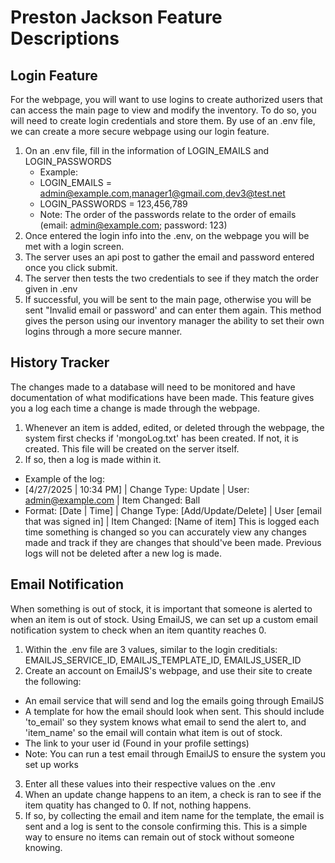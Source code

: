 # Preston Jackson Feature Descriptions

## Login Feature
For the webpage, you will want to use logins to create authorized users that can access the main page to view and modify the inventory. To do so, you will need to create login credentials and store them.
By use of an .env file, we can create a more secure webpage using our login feature.
1. On an .env file, fill in the information of LOGIN_EMAILS and LOGIN_PASSWORDS
   - Example:
   - LOGIN_EMAILS = admin@example.com,manager1@gmail.com,dev3@test.net
   - LOGIN_PASSWORDS = 123,456,789
   - Note: The order of the passwords relate to the order of emails (email: admin@example.com; password: 123)
2. Once entered the login info into the .env, on the webpage you will be met with a login screen.
3. The server uses an api post to gather the email and password entered once you click submit.
4. The server then tests the two credentials to see if they match the order given in .env
5. If successful, you will be sent to the main page, otherwise you will be sent "Invalid email or password' and can enter them again.
This method gives the person using our inventory manager the ability to set their own logins through a more secure manner.

## History Tracker
The changes made to a database will need to be monitored and have documentation of what modifications have been made. This feature gives you a log each time a change is made through the webpage.
1. Whenever an item is added, edited, or deleted through the webpage, the system first checks if 'mongoLog.txt' has been created. If not, it is created. This file will be created on the server itself.
2. If so, then a log is made within it.
- Example of the log:
- [4/27/2025 | 10:34 PM] | Change Type: Update | User: admin@example.com | Item Changed: Ball
- Format: [Date | Time] | Change Type: [Add/Update/Delete] | User [email that was signed in] | Item Changed: [Name of item]
This is logged each time something is changed so you can accurately view any changes made and track if they are changes that should've been made. Previous logs will not be deleted after a new log is made.

## Email Notification
When something is out of stock, it is important that someone is alerted to when an item is out of stock. Using EmailJS, we can set up a custom email notification system to check when an item quantity reaches 0.
1. Within the .env file are 3 values, similar to the login creditials: EMAILJS_SERVICE_ID, EMAILJS_TEMPLATE_ID, EMAILJS_USER_ID
2. Create an account on EmailJS's webpage, and use their site to create the following:
- An email service that will send and log the emails going through EmailJS
- A template for how the email should look when sent. This should include 'to_email' so they system knows what email to send the alert to, and 'item_name' so the email will contain what item is out of stock.
- The link to your user id (Found in your profile settings)
- Note: You can run a test email through EmailJS to ensure the system you set up works
3. Enter all these values into their respective values on the .env
4. When an update change happens to an item, a check is ran to see if the item quatity has changed to 0. If not, nothing happens.
5. If so, by collecting the email and item name for the template, the email is sent and a log is sent to the console confirming this.
This is a simple way to ensure no items can remain out of stock without someone knowing. 
